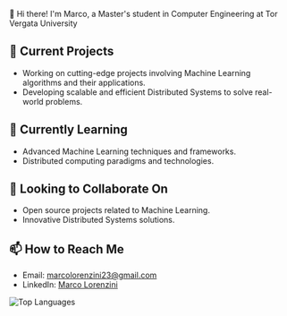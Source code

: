 👋 Hi there! I'm Marco, a Master's student in Computer Engineering at Tor Vergata University

## 🔭 Current Projects
- Working on cutting-edge projects involving Machine Learning algorithms and their applications.
- Developing scalable and efficient Distributed Systems to solve real-world problems.

## 🌱 Currently Learning
- Advanced Machine Learning techniques and frameworks.
- Distributed computing paradigms and technologies.

## 👯 Looking to Collaborate On
- Open source projects related to Machine Learning.
- Innovative Distributed Systems solutions.

## 📫 How to Reach Me
- Email: [marcolorenzini23@gmail.com](mailto:marcolorenzini23@gmail.com)
- LinkedIn: [Marco Lorenzini](https://www.linkedin.com/in/marco-lorenzini-6053a9255/)

![Top Languages](https://github-readme-stats.vercel.app/api/top-langs/?username=MarcoLor01&layout=compact&theme=radical)
